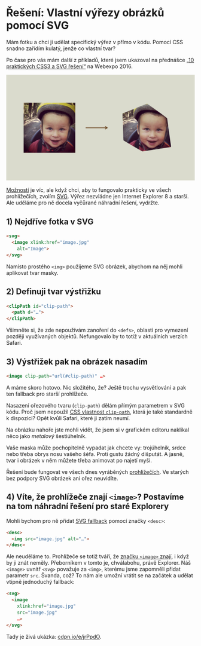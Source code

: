 # Řešení: Vlastní výřezy obrázků pomocí SVG

Mám fotku a chci ji udělat specifický výřez v přímo v kódu. Pomocí CSS snadno zařídím kulatý, jenže co vlastní tvar? 

<!-- AdSnippet -->

Po čase pro vás mám další z příkladů, které jsem ukazoval na přednášce [„10 praktických CSS3 a SVG řešení“](https://www.vzhurudolu.cz/prednaska/webexpo-2016-246) na Webexpo 2016.

![Vlastní výřez pomocí SVG](dist/images/original/reseni-svg-vyrezy.jpg)

[Možností](http://codepen.io/yoksel/full/fsdbu/) je víc, ale když chci, aby to fungovalo prakticky ve všech prohlížečích, zvolím [SVG](svg.md). Výřez nezvládne jen Internet Explorer 8 a starší. Ale uděláme pro ně docela vyčůrané náhradní řešení, vydržte.


## 1) Nejdříve fotka v SVG

```html
<svg>
  <image xlink:href="image.jpg" 
    alt="Image">  
</svg>
```

Namísto prostého `<img>` použijeme SVG obrázek, abychom na něj mohli aplikovat tvar masky.


## 2) Definuji tvar výstřižku

```html
<clipPath id="clip-path">
  <path d="…">
</clipPath>
```

Všimněte si, že zde nepoužívám zanoření do `<defs>`, oblasti pro vymezení později využívaných objektů. Nefungovalo by to totiž v aktuálních verzích Safari.


## 3) Výstřižek pak na obrázek nasadím

```html
<image clip-path="url(#clip-path)" …>
```

A máme skoro hotovo. Nic složitého, že? Ještě trochu vysvětlování a pak ten fallback pro starší prohlížeče.

Nasazení ořezového tvaru (`clip-path`) dělám přímým parametrem v SVG kódu. Proč jsem nepoužil [CSS vlastnost `clip-path`](http://codepen.io/machal/pen/qRPbYZ), která je také standardně k dispozici? Opět kvůli Safari, které ji zatím neumí.

<!-- AdSnippet -->

Na obrázku nahoře jste mohli vidět, že jsem si v grafickém editoru naklikal něco jako *metalový* šestiúhelník. 

Vaše maska může pochopitelně vypadat jak chcete vy: trojúhelník, srdce nebo třeba obrys nosu vašeho šéfa. Proti gustu žádný dišputát. A jasně, tvar i obrázek v něm můžete třeba animovat po najetí myši.

Řešení bude fungovat ve všech dnes vyráběných [prohlížečích](prohlizece.md). Ve starých bez podpory SVG obrázek ani ořez neuvidíte.

## 4) Víte, že prohlížeče znají `<image>`? Postavíme na tom náhradní řešení pro staré Explorery

Mohli bychom pro ně přidat [SVG fallback](svg-fallbacky.md) pomocí značky `<desc>`:

```html
<desc>
  <img src="image.jpg" alt="…">
</desc>  
```

Ale neuděláme to. Prohlížeče se totiž tváří, že [značku `<image>` znají](https://jakearchibald.com/2013/having-fun-with-image/), i když by ji znát neměly. Přeborníkem v tomto je, chválabohu, právě Explorer. Náš `<image>` uvnitř `<svg>` považuje za `<img>`, kterému jsme zapomněli přidat parametr `src`. Švanda, což? To nám ale umožní vrátit se na začátek a udělat vtipně jednoduchý fallback:

```html
<svg>
  <image 
    xlink:href="image.jpg" 
    src="image.jpg" 
    …>  
</svg>
```

Tady je živá ukázka: [cdpn.io/e/jrPpdO](http://codepen.io/machal/pen/jrPpdO).
